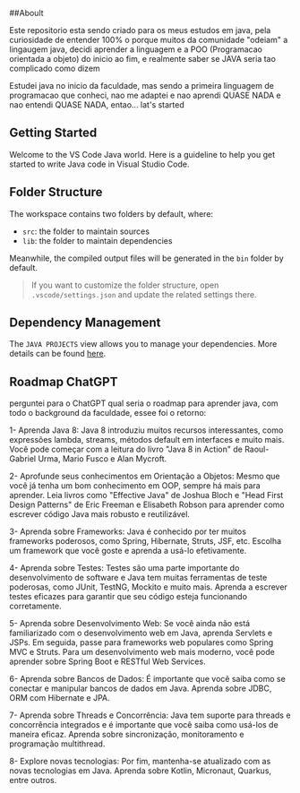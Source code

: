 ##Aboult

Este repositorio esta sendo criado para os meus estudos em java, pela curiosidade de entender 100% o porque muitos da comunidade "odeiam" a lingaugem java, decidi aprender a linguagem e a POO (Programacao orientada a objeto) do inicio ao fim, e realmente saber se JAVA seria tao complicado como dizem

Estudei java no inicio da faculdade, mas sendo a primeira linguagem de programacao que conheci, nao me adaptei e nao aprendi QUASE NADA e nao entendi QUASE NADA, entao... lat's started

## Getting Started

Welcome to the VS Code Java world. Here is a guideline to help you get started to write Java code in Visual Studio Code.

## Folder Structure

The workspace contains two folders by default, where:

- `src`: the folder to maintain sources
- `lib`: the folder to maintain dependencies

Meanwhile, the compiled output files will be generated in the `bin` folder by default.

> If you want to customize the folder structure, open `.vscode/settings.json` and update the related settings there.

## Dependency Management

The `JAVA PROJECTS` view allows you to manage your dependencies. More details can be found [here](https://github.com/microsoft/vscode-java-dependency#manage-dependencies).

## Roadmap ChatGPT

 perguntei para o ChatGPT qual seria o roadmap para aprender java, com todo o background da faculdade, essee foi o retorno:

1- Aprenda Java 8: Java 8 introduziu muitos recursos interessantes, como expressões lambda, streams, métodos default em interfaces e muito mais. Você pode começar com a leitura do livro "Java 8 in Action" de Raoul-Gabriel Urma, Mario Fusco e Alan Mycroft.

2- Aprofunde seus conhecimentos em Orientação a Objetos: Mesmo que você já tenha um bom conhecimento em OOP, sempre há mais para aprender. Leia livros como "Effective Java" de Joshua Bloch e "Head First Design Patterns" de Eric Freeman e Elisabeth Robson para aprender como escrever código Java mais robusto e reutilizável.

3- Aprenda sobre Frameworks: Java é conhecido por ter muitos frameworks poderosos, como Spring, Hibernate, Struts, JSF, etc. Escolha um framework que você goste e aprenda a usá-lo efetivamente.

4- Aprenda sobre Testes: Testes são uma parte importante do desenvolvimento de software e Java tem muitas ferramentas de teste poderosas, como JUnit, TestNG, Mockito e muito mais. Aprenda a escrever testes eficazes para garantir que seu código esteja funcionando corretamente.

5- Aprenda sobre Desenvolvimento Web: Se você ainda não está familiarizado com o desenvolvimento web em Java, aprenda Servlets e JSPs. Em seguida, passe para frameworks web populares como Spring MVC e Struts. Para um desenvolvimento web mais moderno, você pode aprender sobre Spring Boot e RESTful Web Services.

6- Aprenda sobre Bancos de Dados: É importante que você saiba como se conectar e manipular bancos de dados em Java. Aprenda sobre JDBC, ORM com Hibernate e JPA.

7- Aprenda sobre Threads e Concorrência: Java tem suporte para threads e concorrência integrados e é importante que você saiba como usá-los de maneira eficaz. Aprenda sobre sincronização, monitoramento e programação multithread.

8- Explore novas tecnologias: Por fim, mantenha-se atualizado com as novas tecnologias em Java. Aprenda sobre Kotlin, Micronaut, Quarkus, entre outros.
